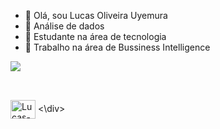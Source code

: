 - 👋 Olá, sou Lucas Oliveira Uyemura
- 👀 Análise de dados
- 🌱 Estudante na área de tecnologia
- 💞️ Trabalho na área de Bussiness Intelligence

<picture>
  <source
    srcset="https://github-readme-stats.vercel.app/api?username=lucasuyemura&show_icons=true&theme=tokyonight"
    media="(prefers-color-scheme: dark)"
  />
  <source
    srcset="https://github-readme-stats.vercel.app/api?username=lucasuyemura&show_icons=true"
    media="(prefers-color-scheme: light), (prefers-color-scheme: no-preference)"
  />
  <img src="https://github-readme-stats.vercel.app/api?username=lucasuyemura&show_icons=true" />
</picture>

##

<div style ="display: inline_block"><br>
  <img align="center" alt="Lucas-Python" height="30" width="40" scr="https://cdn.jsdelivr.net/gh/devicons/devicon@latest/icons/python/python-original.svg">
<\div>


